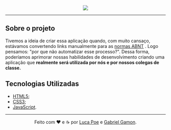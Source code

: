 <div align=center>
	<img src='https://www.btu.unesp.br/Home/sobre/biblioteca/abnt.png'>
</div>

<hr>

## Sobre o projeto
Tivemos a ideia de criar essa aplicação quando, com muito cansaço, estávamos convertendo links manualmente para as <a href='https://www.normasabnt.org/normas-abnt-2022/' target_blank>normas ABNT</a> . Logo pensamos: "por que não automatizar esse processo?". Dessa forma, poderíamos aprimorar nossas habilidades de desenvolvimento criando uma aplicação que <b>realmente será utilizada por nós e por nossos colegas de classe.</b>

## Tecnologias Utilizadas

 * <a href='https://pt.wikipedia.org/wiki/HTML5'>HTML5</a>;
 * <a href='https://pt.wikipedia.org/wiki/CSS3'>CSS3</a>;
 * <a href='https://pt.wikipedia.org/wiki/JavaScript'>JavaScript</a>.
 
 <hr>
 <div align='center'>Feito com ❤️ e ☕ por <a href='https://github.com/iamthepoe'>Luca Poe</a> e <a href='https://github.com/devgamon'>Gabriel Gamon</a>.</div>


